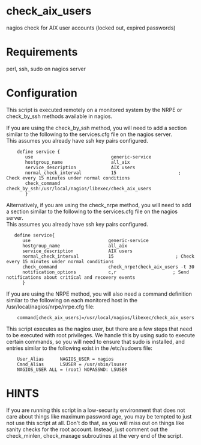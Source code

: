 # check_aix_users
nagios check for AIX user accounts (locked out, expired passwords)

# Requirements
perl, ssh, sudo on nagios server

# Configuration

This script is executed remotely on a monitored system by the NRPE or check_by_ssh methods available in nagios.  

If you are using the check_by_ssh method, you will need to add a section similar to the following to the services.cfg file on the nagios server.  
This assumes you already have ssh key pairs configured.
```
    define service {
       use                             generic-service
       hostgroup_name                  all_aix
       service_description             AIX users
       normal_check_interval           15                       ; Check every 15 minutes under normal conditions
       check_command                   check_by_ssh!/usr/local/nagios/libexec/check_aix_users
       }
```

Alternatively, if you are using the check_nrpe method, you will need to add a section similar to the following to the services.cfg file on the nagios server.  
This assumes you already have ssh key pairs configured.
```
   define service{
      use                             generic-service
      hostgroup_name                  all_aix
      service_description             AIX users
      normal_check_interval           15                       ; Check every 15 minutes under normal conditions
      check_command                   check_nrpe!check_aix_users -t 30
      notification_options            c,r                     ; Send notifications about critical and recovery events
      }
```

If you are using the NRPE method, you will also need a command definition similar to the following on each monitored host in the /usr/local/nagios/nrpe/nrpe.cfg file:
```
    command[check_aix_users]=/usr/local/nagios/libexec/check_aix_users
```


This script executes as the nagios user, but there are a few steps that need to be executed with root privileges.
We handle this by using sudo to execute certain commands, so you will need to ensure that sudo is installed, and entries similar to the following exist in the /etc/sudoers file:
```
    User_Alias      NAGIOS_USER = nagios
    Cmnd_Alias      LSUSER = /usr/sbin/lsuser
    NAGIOS_USER ALL = (root) NOPASSWD: LSUSER
```


# HINTS
If you are running this script in a low-security environment that does not care about  things like maximum password age, you may be tempted to just not use this script at all.
Don't do that, as you will miss out on things like sanity checks for the root account.
Instead, just comment out the check_minlen, check_maxage subroutines at the very end of the script.

